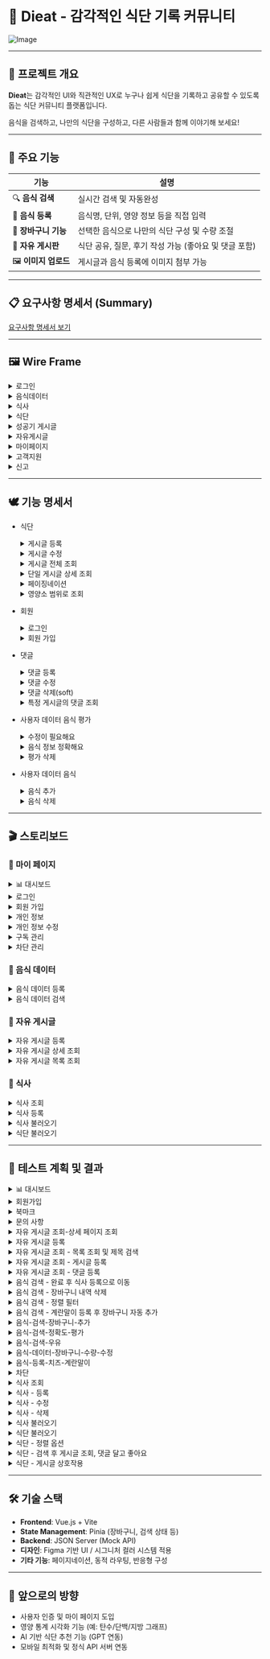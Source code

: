# 🥗 Dieat - 감각적인 식단 기록 커뮤니티
![Image](https://github.com/user-attachments/assets/f8d72c2d-e838-4b23-af4c-97b690810297)

---

## 🎯 프로젝트 개요

**Dieat**는 감각적인 UI와 직관적인 UX로 누구나 쉽게 식단을 기록하고 공유할 수 있도록 돕는 식단 커뮤니티 플랫폼입니다.

음식을 검색하고, 나만의 식단을 구성하고, 다른 사람들과 함께 이야기해 보세요!

---

## 🍊 주요 기능

| 기능 | 설명 |
|------|------|
| 🔍 **음식 검색** | 실시간 검색 및 자동완성 |
| 🧾 **음식 등록** | 음식명, 단위, 영양 정보 등을 직접 입력 |
| 🛒 **장바구니 기능** | 선택한 음식으로 나만의 식단 구성 및 수량 조절 |
| 💬 **자유 게시판** | 식단 공유, 질문, 후기 작성 가능 (좋아요 및 댓글 포함) |
| 🖼️ **이미지 업로드** | 게시글과 음식 등록에 이미지 첨부 가능 |

---

## 📋 요구사항 명세서 (Summary)

[요구사항 명세서 보기](https://github.com/user-attachments/assets/3d6159ec-6847-449e-b710-921f7bd6073d)

---

## 🖼️ Wire Frame
<details>
  <summary>로그인</summary>
  
  ![로그인](https://github.com/user-attachments/assets/f45a3584-33ce-44a0-94c0-d99fb271da0a)
</details>

<details>
  <summary>음식데이터</summary>

![음식데이터](https://github.com/user-attachments/assets/f875d862-172c-4d5b-b82e-972935c96e32)
</details>


<details>
  <summary>식사</summary>
  <details>
    <summary>식사등록</summary>
    
  ![식사등록](https://github.com/user-attachments/assets/25d2bd25-90ac-459c-9dbb-0a060fd297e8)
  </details>
  <details>
  <summary>식사식단불러오기</summary>
    
  ![WireFrame_5](https://github.com/user-attachments/assets/9180b88c-db6c-4c7d-8c5d-a454c16563e7)
  </details>
  
</details>







<details>
  <summary>식단</summary>

![WireFrame_6](https://github.com/user-attachments/assets/1d8a1365-cd48-46c6-b82d-933f5962df53)
![WireFrame_7](https://github.com/user-attachments/assets/664138ac-7b26-4ef4-8bb9-606e00c79acc)

</details>

<details>
  <summary>성공기 게시글</summary>
  
![WireFrame_8](https://github.com/user-attachments/assets/d45238a4-8911-4753-ba62-cf51072cb8d2)
</details>

<details>
  <summary>자유게시글</summary>

  ![WireFrame_9](https://github.com/user-attachments/assets/b1892ed3-2f6c-4cc2-9b26-7bd80614559e)
</details>

<details>
  <summary>마이페이지</summary>
  
![WireFrame_10](https://github.com/user-attachments/assets/d867941d-eb2a-4ec6-9bec-4d75e9bc0655)
![WireFrame_11](https://github.com/user-attachments/assets/56673054-bc39-43f5-9c59-f37bfe8cb09e)

</details>

<details>
  <summary>고객지원</summary>
  <details>
    <summary>공지사항</summary>
    
  ![WireFrame_12](https://github.com/user-attachments/assets/d093067e-1937-4d33-8071-30dbb7fdfb2a)
  </details>
  <details>
    <summary>문의사항</summary>
    
  ![WireFrame_13](https://github.com/user-attachments/assets/74b3c585-33b8-4da6-a239-f5b8f9226711)
  </details>
</details>




<details>
  <summary>신고</summary>
  
![WireFrame_14](https://github.com/user-attachments/assets/e0dc62bf-7cfd-4064-ba4a-ca632521d6e7)
</details>

---

## 🕊️ 기능 명세서
- 식단
  <details>
    <summary>게시글 등록</summary>
    <img src="https://github.com/user-attachments/assets/8f4e9263-5951-40ec-862f-4bb1750c6e76">
  </details>

  <details>
    <summary>게시글 수정</summary>
    <img src="https://github.com/user-attachments/assets/d4c42cc2-e7e2-4f88-8fb7-738f77951ad4">
  </details>

  <details>
    <summary>게시글 전체 조회</summary>
    <img src="https://github.com/user-attachments/assets/8d8fa8a5-7681-4a41-8ee7-f4818a70f15f">
  </details>

  <details>
    <summary>단일 게시글 상세 조회</summary>
    <img src="https://github.com/user-attachments/assets/49848e3b-e0b8-4be4-a1f4-3a392cb5c002">
  </details>

  <details>
    <summary>페이징네이션</summary>
    <img src="https://github.com/user-attachments/assets/e845a1de-0d0e-4353-80f5-7673d5fb455c">
  </details>
  
  <details>
    <summary>영양소 범위로 조회</summary>
    <img src="https://github.com/user-attachments/assets/771769b6-f567-49cc-a286-0bdca76fdc19">
  </details>

- 회원
  <details>
    <summary>로그인</summary>
    <img src="https://github.com/user-attachments/assets/b4d2a3f2-a2b7-4038-840e-072432740d9a">
  </details>
  
  <details>
    <summary>회원 가입</summary>
    <img src="https://github.com/user-attachments/assets/031c2679-f316-489b-9288-dbb035cb0d6b">
  </details>

- 댓글
  <details>
    <summary>댓글 등록</summary>
    <img src="https://github.com/user-attachments/assets/8f6aa988-b7a5-4d45-80e8-82ae792ba337">
  </details>
  
  <details>
    <summary>댓글 수정</summary>
    <img src="https://github.com/user-attachments/assets/2ea6adfb-87d4-4f5e-9077-2336b43bf299">
  </details>
  
  <details>
    <summary>댓글 삭제(soft)</summary>
    <img src="https://github.com/user-attachments/assets/d70a7fe0-4685-46e3-ae65-f6fc32ae31a7">
  </details>
  
  <details>
    <summary>특정 게시글의 댓글 조회</summary>
    <img src="https://github.com/user-attachments/assets/a1c8c9da-7067-41b7-b625-42fc67f0642d">
  </details>

- 사용자 데이터 음식 평가
  <details>
    <summary>수정이 필요해요</summary>
    <img src="https://github.com/user-attachments/assets/6d3627fd-6db2-401c-a93d-a621896e3d87">
  </details>
  
  <details>
    <summary>음식 정보 정확해요</summary>
    <img src="https://github.com/user-attachments/assets/824a8de7-803c-4a79-a646-f1984b5b6b76">
  </details>
  
  <details>
    <summary>평가 삭제</summary>
    <img src="https://github.com/user-attachments/assets/92918f28-73e3-4aa2-bb05-66607035f009">
  </details>

- 사용자 데이터 음식
  <details>
    <summary>음식 추가</summary>
    <img src="https://github.com/user-attachments/assets/8bc895b5-f891-4eb7-8c50-a813e3cb8de9">
  </details>
  
  <details>
    <summary>음식 삭제</summary>
    <img src="https://github.com/user-attachments/assets/7ab950bd-56ab-47d0-90b4-8bd1209afdac">
  </details>

---

## 🎬 스토리보드
### 📍 마이 페이지
  <details>
  <summary>📊 대시보드</summary>
  
  ![image](https://github.com/user-attachments/assets/03f0f1ed-09a9-482d-8a46-b4705d717627)
  
  </details>
  <details>
  <summary>로그인</summary>
    
  ![image](https://github.com/user-attachments/assets/b53e7db8-fe45-42c2-970a-5e0e9b99b22a)
  </details>
  
  <details>
  <summary>회원 가입</summary>
    
  ![image](https://github.com/user-attachments/assets/5f8e6dcb-5a55-4ab9-b2a5-6026d107972e)
  </details>


  
  <details>
    <summary>개인 정보</summary>
    
  ![Image](https://github.com/user-attachments/assets/15e234d5-cad8-457e-bba3-d2e9d510ff3c)
  </details>
  
  <details>
    <summary>개인 정보 수정</summary>
    
  ![image](https://github.com/user-attachments/assets/80805a29-8ee9-4bdb-a716-ca3ea1ab855e)
  </details>
  
  <details>
    <summary>구독 관리</summary>
    
  ![Image](https://github.com/user-attachments/assets/af132697-4ddd-4361-90db-87c3da3684c1)
  </details>
  
  <details>
    <summary>차단 관리</summary>
    
  ![Image](https://github.com/user-attachments/assets/cbea51f0-db97-457c-a2ec-0e744f069557)
  </details>

### 📍 음식 데이터
  <details>
  <summary>음식 데이터 등록</summary>
  
  ![Image](https://github.com/user-attachments/assets/4595f2ce-e77f-4701-9930-7ed7b321d3cf)
  </details>
  
  <details>
  <summary>음식 데이터 검색</summary>
  
  ![Image](https://github.com/user-attachments/assets/e4b3b36e-5c23-45ac-9b4e-671a02a068a0)
  </details>

### 📍 자유 게시글
  <details>
  <summary>자유 게시글 등록</summary>
  
  ![Image](https://github.com/user-attachments/assets/f4a1dff7-d81f-452b-b2bb-eb94dc647b96)
  </details>
  
  <details>
  <summary>자유 게시글 상세 조회</summary>
  
  ![Image](https://github.com/user-attachments/assets/e4c1dc92-1f44-4815-bc7f-f0e9fdecd167)
  </details>
  
  <details>
  <summary>자유 게시글 목록 조회</summary>
  
  ![Image](https://github.com/user-attachments/assets/d20bb99c-ef81-44fc-b238-5b5ad493fec8)
  </details>
  
### 📍 식사
  <details>
    <summary>식사 조회</summary>
    <img width="1401" alt="1  식사 조회" src="https://github.com/user-attachments/assets/e8764749-531c-4ae2-afcb-07dc3549b1cb" />
    
  </details>
  <details>
    <summary>식사 등록</summary>
    <img width="1401" alt="2  식사 등록" src="https://github.com/user-attachments/assets/44b7c8d3-f163-4396-bd3c-ca48f7268b35" />
    
  </details>
    <details>
    <summary>식사 불러오기</summary>
    <img width="1401" alt="3  식사 불러오기" src="https://github.com/user-attachments/assets/b6bece0e-7694-4826-95de-fd8a8aa9a94c" />
    
  </details>
    <details>
    <summary>식단 불러오기</summary>
    <img width="1400" alt="4  식단 불러오기" src="https://github.com/user-attachments/assets/605cd5b5-69d9-4c83-a4b4-bc10b53ed09d" />
    
  </details>
  





---

## 🧪 테스트 계획 및 결과

<details>
  <summary>📊 대시보드</summary>
  
  ![dashboard (1)](https://github.com/user-attachments/assets/92e63ad4-53ff-4d4d-ba65-9f2ccc1eeb5d)
  
  </details>

  <details>
    <summary>회원가입</summary>
    
  ![회원가입](https://github.com/user-attachments/assets/8af9b137-2ad0-486a-86bd-2c76221ab5dd)
  </details>

  <details>
    <summary>북마크</summary>
    
  ![북마크](https://github.com/user-attachments/assets/b44427c5-0a69-4091-9db5-9e903f0fdd53)
  </details>

  <details>
    <summary>문의 사항</summary>
    
  ![문의 사항](https://github.com/user-attachments/assets/70ce5351-19fe-4e3f-80ef-09b7f73fbc89)
  </details>

  <details>
    <summary>자유 게시글 조회-상세 페이지 조회</summary>
    
  ![자유 게시글 조회-상세 페이지 조회](https://github.com/user-attachments/assets/f120ab81-47eb-4f30-a132-63d58201f608)
  </details>

  <details>
    <summary>자유 게시글 등록</summary>
    
  ![자유 게시글 등록](https://github.com/user-attachments/assets/3b3848ef-248a-4fd2-b130-2aa30d02cb88)
  </details>

  <details>
    <summary>자유 게시글 조회 - 목록 조회 및 제목 검색</summary>
    
  ![자유 게시글 조회 - 목록 조회 및 제목 검색](https://github.com/user-attachments/assets/5db02240-a18e-4129-b842-8478023b6d2c)
  </details>

  <details>
    <summary>자유 게시글 조회 - 게시글 등록</summary>
    
  ![자유 게시글 조회 - 게시글 등록](https://github.com/user-attachments/assets/fcbcfa5f-57a9-4893-a830-83d424a9c921)
  </details>

  <details>
    <summary>자유 게시글 조회 - 댓글 등록</summary>
    
  ![자유 게시글 조회 - 댓글 등록](https://github.com/user-attachments/assets/c7b74bdc-7845-403d-b122-811f6db35dbb)
  </details>

  <details>
  <summary>음식 검색 - 완료 후 식사 등록으로 이동</summary>
    
  ![음식 검색 - 완료 후 식사 등록으로 이동](https://github.com/user-attachments/assets/5ff0c9b4-e007-4a48-a397-a1643eaa05b3)
  </details>

  <details>
  <summary>음식 검색 - 장바구니 내역 삭제</summary>

  ![음식 검색 - 장바구니 내역 삭제](https://github.com/user-attachments/assets/1fb54dd4-8895-4671-a095-86134c195895)
  </details>

  <details>
    <summary>음식 검색 - 정렬 필터</summary>
    
  ![음식 검색- 정렬 필터](https://github.com/user-attachments/assets/351fb8c0-1f19-4672-83e2-09f04b5f42d8)
  </details>

  <details>
    <summary>음식 검색 - 계란말이 등록 후 장바구니 자동 추가</summary>
    
  ![음식 검색-계란말이 등록 후 장바구니 자동 추가](https://github.com/user-attachments/assets/3496f7d0-79f0-491e-bafc-e69550aec07b)
  </details>

  <details>
    <summary>음식-검색-장바구니-추가</summary>
    
  ![음식-검색-장바구니-추가](https://github.com/user-attachments/assets/79ede635-ac01-4b47-8f8a-de7fc746db33)
  </details>

  <details>
    <summary>음식-검색-정확도-평가</summary>
    
  ![음식-검색-정확도-평가](https://github.com/user-attachments/assets/009398db-33b0-4ca7-bbdf-148732f6c48a)

  </details>

  <details>
    <summary>음식-검색-우유</summary>
    
  ![음식 검색 - 우유](https://github.com/user-attachments/assets/eb14094f-c442-4fc4-982e-5f9b83f1afe7)

  </details>
    
    
  
  <details>
    <summary>음식-데이터-장바구니-수량-수정</summary>
    
  ![음식-데이터-장바구니-수량-수정](https://github.com/user-attachments/assets/cf57f48d-0867-46e0-9f36-48e08705e9c2)
  </details>

  <details>
    <summary>음식-등록-치즈-계란말이</summary>
    
  ![음식-등록-치즈-계란말이](https://github.com/user-attachments/assets/d0f18c8f-31e8-40bc-b6aa-54adbbdcb8c9)
  </details>

  <details>
    <summary>차단</summary>
    
  ![차단](https://github.com/user-attachments/assets/d6576039-e352-4571-9c6c-b55f1701cf11)
  </details>

<details>
  <summary>식사 조회</summary>
  
  ![1  식사 - 조회](https://github.com/user-attachments/assets/7149fb7e-7bb7-4603-91b3-364a1d361853)
</details>

<details>
  <summary>식사 - 등록</summary>
  
  ![2  식사 - 등록](https://github.com/user-attachments/assets/048e86de-7132-4e64-b8a2-9ac7e9ecc2f3)
</details>

<details>
  <summary>식사 - 수정</summary>
  
  ![3  식사 - 수정](https://github.com/user-attachments/assets/958ee2bf-d777-4fb7-ba8a-3915915792ee)
</details>

<details>
  <summary>식사 - 삭제</summary>
  
  ![4  식사 - 삭제](https://github.com/user-attachments/assets/d55691bc-f852-4596-bae3-b66a78fcaa6b)
</details>

<details>
  <summary>식사 불러오기</summary>
  
  ![5  식사 - 식사 불러오기](https://github.com/user-attachments/assets/a8674440-8c35-41b0-9b54-0ad9c2771b63)
</details>

<details>
  <summary>식단 불러오기</summary>
  
  ![6  식사 -식단 불러오기](https://github.com/user-attachments/assets/663b3160-a200-475f-9267-dc8ba31b04ef)
</details>

<details>
  <summary>식단 - 정렬 옵션</summary>
  
  ![7  식단 - 정렬 옵션](https://github.com/user-attachments/assets/efa971a3-b01c-4b3e-9eb3-6c31b3d7279a)
</details>

<details>
  <summary>식단 - 검색 후 게시글 조회, 댓글 달고 좋아요</summary>
  
  ![8  식단 - 검색 후 게시글 조회, 댓글 달고 좋아요](https://github.com/user-attachments/assets/c6e962ab-792f-4eba-b72c-a07210ec1a3c)
</details>

<details>
  <summary>식단 - 게시글 상호작용</summary>
  
  ![9  식단 - 게시글 상호작용](https://github.com/user-attachments/assets/56203786-df55-4e41-8d3f-7ad61161985a)
</details>




---

## 🛠️ 기술 스택

- **Frontend**: Vue.js + Vite
- **State Management**: Pinia (장바구니, 검색 상태 등)
- **Backend**: JSON Server (Mock API)
- **디자인**: Figma 기반 UI / 시그니처 컬러 시스템 적용
- **기타 기능**: 페이지네이션, 동적 라우팅, 반응형 구성


---

## 🚀 앞으로의 방향

- 사용자 인증 및 마이 페이지 도입
- 영양 통계 시각화 기능 (예: 탄수/단백/지방 그래프)
- AI 기반 식단 추천 기능 (GPT 연동)
- 모바일 최적화 및 정식 API 서버 연동


